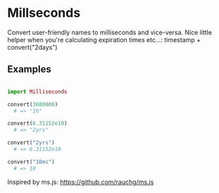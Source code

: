 Millseconds
===========

Convert user-friendly names to milliseconds and vice-versa. Nice little helper when 
you're calculating expiration times etc...: timestamp + convert("2days")

Examples
--------

```elixir

import Milliseconds

convert(3600000)
  # => "1h"

convert(6.31152e10)
  # => "2yrs"

convert("2yrs")
  # => 6.31152e10

convert("10ms")
  # => 10

```

Inspired by ms.js: https://github.com/rauchg/ms.js

